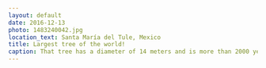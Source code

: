 ```yaml
---
layout: default
date: 2016-12-13
photo: 1483240042.jpg
location_text: Santa María del Tule, Mexico
title: Largest tree of the world!
caption: That tree has a diameter of 14 meters and is more than 2000 years old!
---
```

